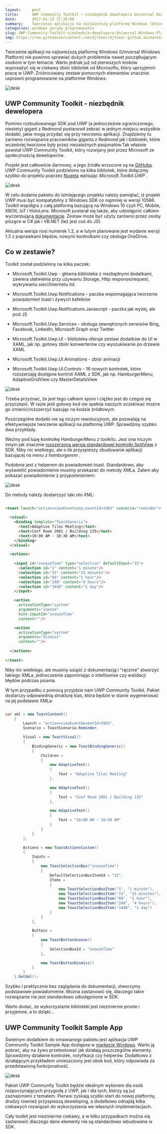 ```yaml
---
layout:     post
title:      UWP Community Toolkit — niezbędnik dewelopera Universal Windows Platform
date:       2017-01-12 17:26:00
summary:    Tworzenie aplikacji na najświeższą platformę Windows (Universal Windows Platform) nie powinno sprawiać dużych problemów nawet początkującym osobom w tym temacie. Warto jednak już od pierwszych kroków wyposażyć się w ciekawy zbiór bibliotek od Microsoftu, który uprzyjemni pracę w UWP. Zróżnicowany zestaw pomocnych elementów znacznie usprawni programowanie na platformie Windows.<!----><!---->UWP Com...
categories: windows porady programowanie
slug: UWP-Community-Toolkit-niezbednik-dewelopera-Universal-Windows-Platform,78412.html
img: https://raw.githubusercontent.com/djfoxer/djfoxer.github.io/master/_img/2017-1-12-_40_/g_-_-x-_-_-_x20170112003503_0.jpg
---
```




Tworzenie aplikacji na najświeższą platformę Windows (Universal Windows Platform) nie powinno sprawiać dużych problemów nawet początkującym osobom w tym temacie. Warto jednak już od pierwszych kroków wyposażyć się w ciekawy zbiór bibliotek od Microsoftu, który uprzyjemni pracę w UWP. Zróżnicowany zestaw pomocnych elementów znacznie usprawni programowanie na platformie Windows.



![desk](https://raw.githubusercontent.com/djfoxer/djfoxer.github.io/master/_img/2017-1-12-_40_/g_-_-x-_-_-_x20170112003503_0.jpg)





## UWP Community Toolkit - niezbędnik dewelopera

 
Pomimo rozbudowanego SDK pod UWP (a jednocześnie ograniczonego, niestety) gigant z Redmond postanowił zebrać w jednym miejscu wszystkie dodatki, jakie mogą przydać się przy tworzeniu aplikacji. Znajdziemy tu zarówno rozwiązania pracowników giganta z Redmond jak i biblioteki, które wcześniej tworzone były przez niezależnych pasjonatów.Tak właśnie powstał UWP Community Toolkit, który rozwijany jest przez Microsoft ze społecznością deweloperów. 


Projekt jest całkowicie darmowy, a jego źródła wrzucone są na [GitHuba](https://github.com/Microsoft/UWPCommunityToolkit).  UWP Community Toolkit podzielono na kilka bibliotek, które dołączmy szybko do projektu poprzez [Nugeta](https://www.nuget.org/packages/Microsoft.Toolkit.Uwp/)  wpisując  *Microsoft.Toolkit.UWP* .



![desk](https://raw.githubusercontent.com/djfoxer/djfoxer.github.io/master/_img/2017-1-12-_40_/g_-_-x-_-_-_x20170112003325_0.png)



W celu dodania pakietu do istniejącego projektu należy pamiętać, iż projekt UWP musi być kompatybilny  z Windows SDK co najmniej w wersji 10586. Toolkit współgra z całą platformą bazującą na Windows 10 czyli PC, Mobile, XBOX, IoT i HoloLens. Microsoft postarał się także, aby udostępnić całkiem  wyczerpującą [dokumentację](http://docs.uwpcommunitytoolkit.com/en/master/).  Zestaw może być użyty zarówno przez osoby piszące w C# jak i VB.NET (też jest coś do JS).

Aktualna wersja nosi numerek 1.2, a w lutym planowane jest wydanie wersji 1.3 z poprawkami błędów, nowymi kontrolkami czy obsługa OneDrive.



## Co w zestawie?



Toolkit został podzielony na kilka paczek:




  * Microsoft.Toolkit.Uwp - główna biblioteka z niezbędnymi dodatkami, zawiera ułatwienia przy używaniu Storage, Http response/request, wykrywaniu sieci/Internetu itd.


  * Microsoft.Toolkit.Uwp.Notifications - paczka wspomagająca tworzenie powiadomień toast i żywych kafelków 


  * Microsoft.Toolkit.Uwp.Notifications.Javascript - paczka jak wyżej, ale pod JS


  * Microsoft.Toolkit.Uwp.Services - obsługa zewnętrznych serwisów Bing, Facebook, LinkedIn, Microsoft Graph oraz Twitter


  * Microsoft.Toolkit.Uwp.UI - biblioteka oferuje zestaw dodatków do UI w XAML, jak np. gotowy zbiór konwerterów czy wyszukiwanie po drzewie XAML 


  * Microsoft.Toolkit.Uwp.UI.Animations - zbiór animacji


  * Microsoft.Toolkit.Uwp.UI.Controls - 16 nowych kontrolek, które rozszerzają dostępne kontroli XAML z SDK, jak np. HamburgerMenu, AdaptiveGridView czy MasterDetailsView 






![desk](https://raw.githubusercontent.com/djfoxer/djfoxer.github.io/master/_img/2017-1-12-_40_/g_-_-x-_-_-_x20170110235223_0.png)

 

Trzeba przyznać, że jest tego całkiem sporo i ciężko jest do czegoś się przyczepić. W razie jeśli gotowy kod nie spełnia naszych oczekiwać możne go zmienić/rozszerzyć bazując na kodzie źródłowym.

Poszczególne dodatki nie są niczym rewolucyjnym, ale pozwalają na efektywniejsze tworzenie aplikacji na platformę UWP. Sprawdźmy szybko dwa przykłady.

Weźmy pod lupę kontrolkę HamburgerMenu z toolkitu. Jest ona niczym innym jak znacznie [rozszerzoną wersją standardowej kontrolki SplitView](https://github.com/Microsoft/UWPCommunityToolkit/blob/master/Microsoft.Toolkit.Uwp.UI.Controls/HamburgerMenu/HamburgerMenu.xaml)  z SDK. Niby nic wielkiego, ale o ile przyspieszy zbudowanie aplikacji bazującej na  *menu z hamburgerem* .



Podobnie jest z helperem do powiadomień toast. Standardowo, aby wyświetlić powiadomienie musimy przekazać do metody XMLa. Zatem aby pokazać powiadomienie z przypomnieniem:



![desk](https://raw.githubusercontent.com/djfoxer/djfoxer.github.io/master/_img/2017-1-12-_40_/g_-_-x-_-_-_x20170112000715_0.PNG)



Do metody należy dostarczyć taki oto XML:



```html

<toast launch="action=viewEvent&amp;eventId=1983" scenario="reminder">
  
  <visual>
    <binding template="ToastGeneric">
      <text>Adaptive Tiles Meeting</text>
      <text>Conf Room 2001 / Building 135</text>
      <text>10:00 AM - 10:30 AM</text>
    </binding>
  </visual>

  <actions>
    
    <input id="snoozeTime" type="selection" defaultInput="15">
      <selection id="1" content="1 minute"/>
      <selection id="15" content="15 minutes"/>
      <selection id="60" content="1 hour"/>
      <selection id="240" content="4 hours"/>
      <selection id="1440" content="1 day"/>
    </input>

    <action
      activationType="system"
      arguments="snooze"
      hint-inputId="snoozeTime"
      content=""/>

    <action
      activationType="system"
      arguments="dismiss"
      content=""/>
    
  </actions>
  
</toast>

```



Niby nic wielkiego, ale musimy usiąść z dokumentacją i "ręcznie" stworzyć takiego XMLa, jednocześnie zapominając o intellisense czy walidacji błędów podczas pisania.

W tym przypadku z pomocą przyjdzie nam UWP Community Toolkit. Pakiet dostarczy odpowiednią strukturę klas, która będzie w stanie wygenerować na jej podstawie XMLa:



```csharp

var xml = new ToastContent()
    {
        Launch = "action=viewEvent&eventId=1983",
        Scenario = ToastScenario.Reminder,

        Visual = new ToastVisual()
        {
            BindingGeneric = new ToastBindingGeneric()
            {
                Children =
                {
                    new AdaptiveText()
                    {
                        Text = "Adaptive Tiles Meeting"
                    },

                    new AdaptiveText()
                    {
                        Text = "Conf Room 2001 / Building 135"
                    },

                    new AdaptiveText()
                    {
                        Text = "10:00 AM - 10:30 AM"
                    }
                }
            }
        },

        Actions = new ToastActionsCustom()
        {
            Inputs =
            {
                new ToastSelectionBox("snoozeTime")
                {
                    DefaultSelectionBoxItemId = "15",
                    Items =
                    {
                        new ToastSelectionBoxItem("1", "1 minute"),
                        new ToastSelectionBoxItem("15", "15 minutes"),
                        new ToastSelectionBoxItem("60", "1 hour"),
                        new ToastSelectionBoxItem("240", "4 hours"),
                        new ToastSelectionBoxItem("1440", "1 day")
                    }
                }
            },

            Buttons =
            {
                new ToastButtonSnooze()
                {
                    SelectionBoxId = "snoozeTime"
                },

                new ToastButtonDismiss()
            }
        }
    }.GetXml();


```



Szybko i praktycznie bez zaglądania do dokumentacji, stworzymy podstawowe powiadomienie. Można zastanowić się, dlaczego takie rozwiązanie nie jest standardowo udostępnione w SDK.

Warto dodać, że wykorzystanie biblioteki jest niezmiernie proste i przyjemne, a to dzięki...



## UWP Community Toolkit Sample App


Świetnym dodatkiem do omawianego pakietu jest aplikacja UWP Community Toolkit Sample App dostępna w [markecie Windows](https://www.microsoft.com/pl-pl/store/p/uwp-community-toolkit-sample-app/9nblggh4tlcq).  Warto ją pobrać, aby na żywo przetestować jak działają poszczególne elementy. Sprawdzimy działanie kontrolek, notyfikacji czy helperów. Dodatkowo z działającym przykładem umieszczony jest obok kod, który odpowiada za przedstawioną funkcjonalność.



![desk](https://raw.githubusercontent.com/djfoxer/djfoxer.github.io/master/_img/2017-1-12-_40_/g_-_-x-_-_-_x20170111001453_0.png)




Pakiet UWP Community Toolkit będzie idealnym wyborem dla osób rozpoczynających przygodę z UWP, jak i dla tych, którzy są już zaznajomieni z tematem. Pierwsi zyskają szybki start do nowej platformy, drudzy również przyspieszą deweloping, a dodatkowo odnajdą kilka ciekawych rozwiązań do wykorzystania we własnych implementacjach.

Cały toolkit jest niezmiernie ciekawy, a w kilku przypadkach można się zastanowić dlaczego dane elementy nie są standardowo wbudowane w SDK.
